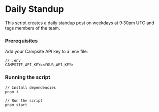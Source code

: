 # Daily Standup

This script creates a daily standup post on weekdays at 9:30pm UTC and tags members of the team.

### Prerequisites

Add your Campsite API key to a .env file:

```
// .env
CAMPSITE_API_KEY=<YOUR_API_KEY>
```

### Running the script

```
// Install dependencies
pnpm i

// Run the script
pnpm start
```

